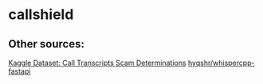 # callshield




## Other sources:

[Kaggle Dataset: Call Transcripts Scam Determinations](https://www.kaggle.com/datasets/mealss/call-transcripts-scam-determinations)
[hyqshr/whispercpp-fastapi](https://github.com/hyqshr/whispercpp-fastapi)
